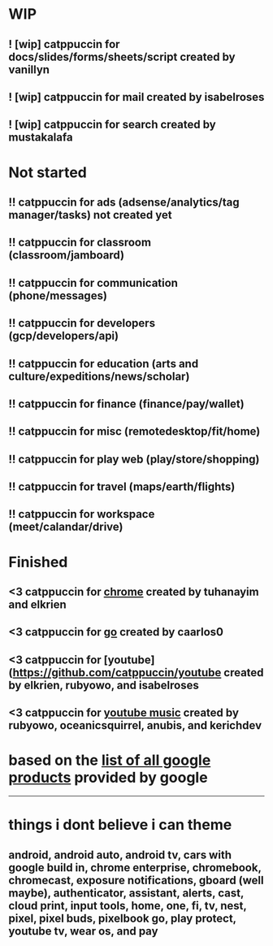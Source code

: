 # WIP
## ! [wip] catppuccin for docs/slides/forms/sheets/script created by vanillyn
## ! [wip] catppuccin for mail created by isabelroses
## ! [wip] catppuccin for search created by mustakalafa


# Not started
## !! catppuccin for ads (adsense/analytics/tag manager/tasks) not created yet
## !! catppuccin for classroom (classroom/jamboard)
## !! catppuccin for communication (phone/messages)
## !! catppuccin for developers (gcp/developers/api)
## !! catppuccin for education (arts and culture/expeditions/news/scholar)
## !! catppuccin for finance (finance/pay/wallet)
## !! catppuccin for misc (remotedesktop/fit/home)
## !! catppuccin for play web (play/store/shopping)
## !! catppuccin for travel (maps/earth/flights)
## !! catppuccin for workspace (meet/calandar/drive)

# Finished
## <3 catppuccin for [chrome](https://github.com/catppuccin/chrome) created by tuhanayim and elkrien
## <3 catppuccin for [go](https://github.com/catppuccin/go) created by caarlos0
## <3 catppuccin for [youtube](https://github.com/catppuccin/youtube created by elkrien, rubyowo, and isabelroses
## <3 catppuccin for [youtube music](https://github.com/catppuccin/youtubemusic) created by rubyowo, oceanicsquirrel, anubis, and kerichdev

# based on the [list of all google products](https://about.google/intl/ALL_us/products/#all-products) provided by google

--- 

# things i dont believe i can theme 
## android, android auto, android tv, cars with google build in, chrome enterprise, chromebook, chromecast, exposure notifications, gboard (well maybe), authenticator, assistant, alerts, cast, cloud print, input tools, home, one, fi, tv, nest, pixel, pixel buds, pixelbook go, play protect, youtube tv, wear os, and pay
